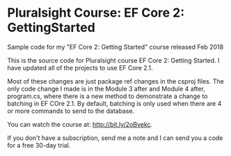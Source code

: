 # Pluralsight Course: EF Core 2: GettingStarted
Sample code for my "EF Core 2: Getting Started" course released Feb 2018

This is the source code for Pluralsight course EF Core 2: Getting Started. I have updated all of the projects to use  EF Core 2.1.

Most of these changes are just package ref changes in the csproj files. The only code change I made is in the Module 3 after and Module 4 after, program.cs, where there is a new method to demonstrate a change to batching in EF COre 2.1. By default, batching is only used when there are 4 or more commands to send to the database.

You can watch the course at: http://bit.ly/2oBvekc.

If you don't have a subscription, send me a note and I can send you a code for a free 30-day trial.
